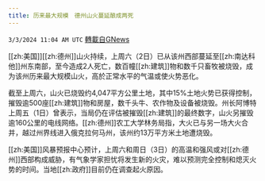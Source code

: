 ```yaml
---
title: 历来最大规模　德州山火蔓延酿成两死
---
```

`3/3/2024 11:04 AM UTC` [轉載自GNews](https://gnews.org/articles/2360842)

[[zh:美国]][[zh:德州]]山火持续，上周六（2日）已从该州西部蔓延至[[zh:南达科他]]州东南部，至今造成2人死亡，数百幢[[zh:建筑]]物和数千只畜牧被烧毁，成为该州历来最大规模山火，高於正常水平的气温或使火势恶化。

截至上周六，山火已烧毁约4,047平方公里土地，其中15%土地火势已获得控制，摧毁逾500座[[zh:建筑]]物和房屋，数千头牛、农作物及设备被烧毁。州长阿博特上周五（1日）曾表示，当局仍在评估被摧毁[[zh:建筑]]的最终数字，山火另摧毁逾160公里的电线网络。[[zh:德州]]农工大学林务局指，大火已与另一场大火合并，越过州界线进入俄克拉何马州，该州约13万平方米土地遭烧毁。

[[zh:美国]]风暴预报中心预计，上周六和周日（3日）的高温和强风或对[[zh:德州]]西部构成威胁，有气象学家担忧将发生新的火灾，难以预测完全控制和熄灭火势的时间。当地[[zh:政府]]目前仍在调查起火原因。
